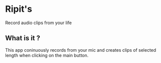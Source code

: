 # Ripit's

Record audio clips from your life

## What is it ?

This app coninuously records from your mic and creates clips of selected length when clicking on the main button.